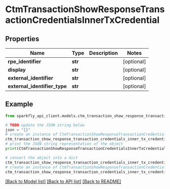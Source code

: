 # CtmTransactionShowResponseTransactionCredentialsInnerTxCredential


## Properties

Name | Type | Description | Notes
------------ | ------------- | ------------- | -------------
**rpe_identifier** | **str** |  | [optional] 
**display** | **str** |  | [optional] 
**external_identifier** | **str** |  | [optional] 
**external_identifier_type** | **str** |  | [optional] 

## Example

```python
from sparkfly_api_client.models.ctm_transaction_show_response_transaction_credentials_inner_tx_credential import CtmTransactionShowResponseTransactionCredentialsInnerTxCredential

# TODO update the JSON string below
json = "{}"
# create an instance of CtmTransactionShowResponseTransactionCredentialsInnerTxCredential from a JSON string
ctm_transaction_show_response_transaction_credentials_inner_tx_credential_instance = CtmTransactionShowResponseTransactionCredentialsInnerTxCredential.from_json(json)
# print the JSON string representation of the object
print(CtmTransactionShowResponseTransactionCredentialsInnerTxCredential.to_json())

# convert the object into a dict
ctm_transaction_show_response_transaction_credentials_inner_tx_credential_dict = ctm_transaction_show_response_transaction_credentials_inner_tx_credential_instance.to_dict()
# create an instance of CtmTransactionShowResponseTransactionCredentialsInnerTxCredential from a dict
ctm_transaction_show_response_transaction_credentials_inner_tx_credential_from_dict = CtmTransactionShowResponseTransactionCredentialsInnerTxCredential.from_dict(ctm_transaction_show_response_transaction_credentials_inner_tx_credential_dict)
```
[[Back to Model list]](../README.md#documentation-for-models) [[Back to API list]](../README.md#documentation-for-api-endpoints) [[Back to README]](../README.md)


